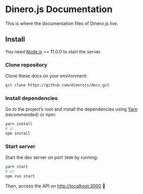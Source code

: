 # Dinero.js Documentation

This is where the documentation files of Dinero.js live.

## Install

You need [Node.js][node] >= 11.0.0 to start the server.

### Clone repository

Clone these docs on your environment:

```sh
git clone https://github.com/dinerojs/docs.git
```

### Install dependencies

Go to the project’s root and install the dependencies using [Yarn][yarn]
(recommended) or npm:

```sh
yarn install
# or
npm install
```

### Start server

Start the dev server on port `3000` by running:

```sh
yarn start
# or
npm run start
```

Then, access the API on [http://localhost:3000][localhost:3000] 🚀

[node]: https://nodejs.org/
[yarn]: https://yarnpkg.com/
[localhost:3000]: http://localhost:3000
